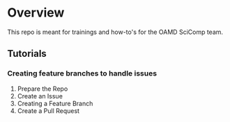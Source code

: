 # Overview
This repo is meant for trainings and how-to's for the OAMD SciComp team.

## Tutorials
### Creating feature branches to handle issues
1. Prepare the Repo
2. Create an Issue 
3. Creating a Feature Branch
4. Create a Pull Request
